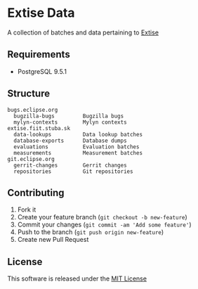 # Extise Data

A collection of batches and data pertaining to [Extise](https://github.com/pavolzbell/extise-data)

## Requirements

- PostgreSQL 9.5.1

## Structure

    bugs.eclipse.org        
      bugzilla-bugs         Bugzilla bugs
      mylyn-contexts        Mylyn contexts
    extise.fiit.stuba.sk
      data-lookups          Data lookup batches
      database-exports      Database dumps
      evaluations           Evaluation batches
      measurements          Measurement batches
    git.eclipse.org         
      gerrit-changes        Gerrit changes
      repositories          Git repositories

## Contributing

1. Fork it
2. Create your feature branch (`git checkout -b new-feature`)
3. Commit your changes (`git commit -am 'Add some feature'`)
4. Push to the branch (`git push origin new-feature`)
5. Create new Pull Request

## License

This software is released under the [MIT License](LICENSE.md)
